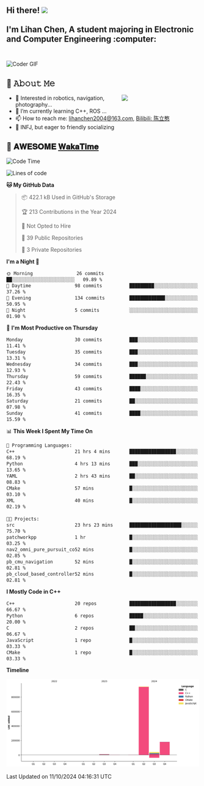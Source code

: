 <h2 align="left">
 <abc>
  <br>Hi there! <img src="https://user-images.githubusercontent.com/42378118/110234147-e3259600-7f4e-11eb-95be-0c4047144dea.gif" width="30"><br>
  <br> I'm Lihan Chen, A student majoring in Electronic and Computer Engineering :computer:<br>
  <br>
 </abc>
</h2>

<img align="center" src="https://media.giphy.com/media/SWoSkN6DxTszqIKEqv/giphy.gif" alt="Coder GIF" width="500">

## :book: 𝙰𝚋𝚘𝚞𝚝 𝙼𝚎

<img align="right" width="40%" src="https://github-readme-stats.vercel.app/api?username=LihanChen2004&show_icons=true&icon_color=CE1D2D&text_color=718096&bg_color=ffffff&hide_title=true" />

- 🌟 Interested in robotics, navigation, photography...
- 🌱 I’m currently learning C++, ROS ... 
- 📫 How to reach me: lihanchen2004@163.com, [Bilibili: 陈立憨](https://space.bilibili.com/170786212)
- 👯 INFJ, but eager to friendly socializing

## 📜 𝐀𝐖𝐄𝐒𝐎𝐌𝐄 [𝐖𝐚𝐤𝐚𝐓𝐢𝐦𝐞](https://github.com/anmol098/waka-readme-stats)

<!--START_SECTION:waka-->
![Code Time](http://img.shields.io/badge/Code%20Time-254%20hrs%2054%20mins-blue)

![Lines of code](https://img.shields.io/badge/From%20Hello%20World%20I%27ve%20Written-1.2%20million%20lines%20of%20code-blue)

**🐱 My GitHub Data** 

> 📦 422.1 kB Used in GitHub's Storage 
 > 
> 🏆 213 Contributions in the Year 2024
 > 
> 🚫 Not Opted to Hire
 > 
> 📜 39 Public Repositories 
 > 
> 🔑 3 Private Repositories 
 > 
**I'm a Night 🦉** 

```text
🌞 Morning                26 commits          ██░░░░░░░░░░░░░░░░░░░░░░░   09.89 % 
🌆 Daytime                98 commits          █████████░░░░░░░░░░░░░░░░   37.26 % 
🌃 Evening                134 commits         █████████████░░░░░░░░░░░░   50.95 % 
🌙 Night                  5 commits           ░░░░░░░░░░░░░░░░░░░░░░░░░   01.90 % 
```
📅 **I'm Most Productive on Thursday** 

```text
Monday                   30 commits          ███░░░░░░░░░░░░░░░░░░░░░░   11.41 % 
Tuesday                  35 commits          ███░░░░░░░░░░░░░░░░░░░░░░   13.31 % 
Wednesday                34 commits          ███░░░░░░░░░░░░░░░░░░░░░░   12.93 % 
Thursday                 59 commits          ██████░░░░░░░░░░░░░░░░░░░   22.43 % 
Friday                   43 commits          ████░░░░░░░░░░░░░░░░░░░░░   16.35 % 
Saturday                 21 commits          ██░░░░░░░░░░░░░░░░░░░░░░░   07.98 % 
Sunday                   41 commits          ████░░░░░░░░░░░░░░░░░░░░░   15.59 % 
```


📊 **This Week I Spent My Time On** 

```text
💬 Programming Languages: 
C++                      21 hrs 4 mins       █████████████████░░░░░░░░   68.19 % 
Python                   4 hrs 13 mins       ███░░░░░░░░░░░░░░░░░░░░░░   13.65 % 
YAML                     2 hrs 43 mins       ██░░░░░░░░░░░░░░░░░░░░░░░   08.83 % 
CMake                    57 mins             █░░░░░░░░░░░░░░░░░░░░░░░░   03.10 % 
XML                      40 mins             █░░░░░░░░░░░░░░░░░░░░░░░░   02.19 % 

🐱‍💻 Projects: 
src                      23 hrs 23 mins      ███████████████████░░░░░░   75.70 % 
patchworkpp              1 hr                █░░░░░░░░░░░░░░░░░░░░░░░░   03.25 % 
nav2_omni_pure_pursuit_co52 mins             █░░░░░░░░░░░░░░░░░░░░░░░░   02.85 % 
pb_cmu_navigation        52 mins             █░░░░░░░░░░░░░░░░░░░░░░░░   02.81 % 
pb_cloud_based_controller52 mins             █░░░░░░░░░░░░░░░░░░░░░░░░   02.81 % 
```

**I Mostly Code in C++** 

```text
C++                      20 repos            █████████████████░░░░░░░░   66.67 % 
Python                   6 repos             █████░░░░░░░░░░░░░░░░░░░░   20.00 % 
C                        2 repos             ██░░░░░░░░░░░░░░░░░░░░░░░   06.67 % 
JavaScript               1 repo              █░░░░░░░░░░░░░░░░░░░░░░░░   03.33 % 
CMake                    1 repo              █░░░░░░░░░░░░░░░░░░░░░░░░   03.33 % 
```



**Timeline**

![Lines of Code chart](https://raw.githubusercontent.com/LihanChen2004/LihanChen2004/main/assets/bar_graph.png)


 Last Updated on 11/10/2024 04:16:31 UTC
<!--END_SECTION:waka-->

<!--
**LihanChen2004/LihanChen2004** is a ✨ _special_ ✨ repository because its `README.md` (this file) appears on your GitHub profile.

Here are some ideas to get you started:

- 🔭 I’m currently working on ...
- 🌱 I’m currently learning ...
- 👯 I’m looking to collaborate on ...
- 🤔 I’m looking for help with ...
- 💬 Ask me about ...
- 📫 How to reach me: ...
- 😄 Pronouns: ...
- ⚡ Fun fact: ...
-->
